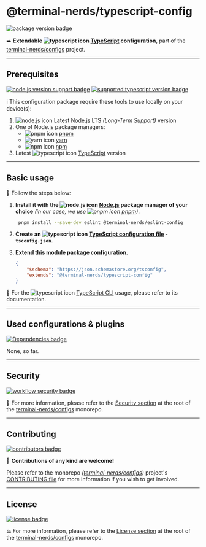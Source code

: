 # @terminal-nerds/typescript-config

![package version badge]

➡️ **Extendable ![typescript icon] [TypeScript] configuration**, part of the
[terminal-nerds/configs] project.

[terminal-nerds/configs]: https://github.com/terminal-nerds/configs
[package version badge]: https://img.shields.io/npm/v/@terminal-nerds/typescript-config/latest?style=for-the-badge&logo=npm
[typescript]: https://www.typescriptlang.org/
[typescript icon]: https://api.iconify.design/logos/typescript-icon.svg
[terminal-nerds/configs]: https://github.com/terminal-nerds/configs

---

## Prerequisites

[![node.js version support badge]][node.js]
[![supported typescript version badge]][typescript]

[node.js version support badge]: https://img.shields.io/node/v-lts/@terminal-nerds/typescript-config?style=for-the-badge&logo=nodedotjs
[supported typescript version badge]: https://img.shields.io/github/package-json/dependency-version/terminal-nerds/configs/peer/typescript?filename=packages%2Ftypescript%2Fpackage.json&logo=typescript&style=for-the-badge

ℹ️ This configuration package require these tools to use locally on your
device(s):

1. ![node.js icon] Latest [Node.js] LTS _(Long-Term Support)_ version
1. One of Node.js package managers:
    - ![pnpm icon] [pnpm]
    - ![yarn icon] [yarn]
    - ![npm icon] [npm]
1. Latest ![typescript icon] [TypeScript] version

[node.js]: https://nodejs.org/en/
[node.js icon]: https://api.iconify.design/logos/nodejs-icon.svg
[pnpm]: https://pnpm.io/
[pnpm icon]: https://api.iconify.design/vscode-icons/file-type-light-pnpm.svg
[npm]: https://npmjs.com/
[npm icon]: https://api.iconify.design/logos/npm-icon.svg
[yarn]: https://yarnpkg.com/
[yarn icon]: https://api.iconify.design/logos/yarn.svg

---

## Basic usage

👣 Follow the steps below:

1. **Install it with the ![node.js icon] [Node.js] package manager of your
   choice** _(in our case, we use ![pnpm icon] [pnpm])_.

    ```sh
     pnpm install --save-dev eslint @terminal-nerds/eslint-config
    ```

1. **Create an ![typescript icon] [TypeScript configuration file] - `tsconfig.json`**.

1. **Extend this module package configuration.**

    ```json
    {
    	"$schema": "https://json.schemastore.org/tsconfig",
    	"extends": "@terminal-nerds/typescript-config"
    }
    ```

📖 For the ![typescript icon] [TypeScript CLI] usage, please refer to its
documentation.

[typescript configuration file]: https://www.typescriptlang.org/tsconfig/
[typescript cli]: https://www.typescriptlang.org/docs/handbook/compiler-options.html

---

## Used configurations & plugins

[![Dependencies badge]][dependencies url]

None, so far.

[dependencies badge]: https://img.shields.io/librariesio/release/npm/@terminal-nerds/typescript-config?style=for-the-badge
[dependencies url]: https://libraries.io/npm/@terminal-nerds%2Ftypescript-config

---

## Security

[![workflow security badge]][security policy]

🔐 For more information, please refer to the [Security section] at the root of
the [terminal-nerds/configs] monorepo.

[workflow security badge]: https://img.shields.io/github/actions/workflow/status/terminal-nerds/configs/maintenance.yml?label=Security&logo=github&style=for-the-badge&branch=main
[security section]: https://github.com/terminal-nerds/configs#security
[security policy]: https://github.com/terminal-nerds/configs/security/policy

---

## Contributing

[![contributors badge]][contributors url]

🤝 **Contributions of any kind are welcome!**

Please refer to the monorepo _([terminal-nerds/configs])_ project's
[CONTRIBUTING file] for more information if you wish to get involved.

[contributing file]: https://github.com/terminal-nerds/configs/blob/main/.github/CONTRIBUTING.md
[contributors badge]: https://img.shields.io/github/contributors/terminal-nerds/configs?style=for-the-badge
[contributors url]: https://github.com/terminal-nerds/configs#contributors

---

## License

[![license badge]][license]

⚖️ For more information, please refer to the [License section] at the root of
the [terminal-nerds/configs] monorepo.

[license badge]: https://img.shields.io/github/license/terminal-nerds/configs?style=for-the-badge
[license]: https://github.com/terminal-nerds/configs/blob/main/LICENSE.md
[license section]: https://github.com/terminal-nerds/configs#License
